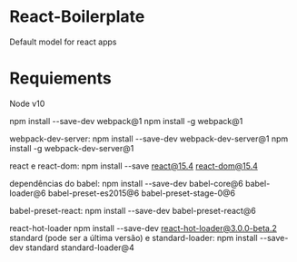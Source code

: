 # React-Boilerplate
Default model for react apps


# Requiements

Node v10

npm install --save-dev webpack@1
npm install -g webpack@1

webpack-dev-server:
npm install --save-dev webpack-dev-server@1
npm install -g webpack-dev-server@1

react e react-dom:
npm install --save react@15.4 react-dom@15.4

dependências do babel:
npm install --save-dev babel-core@6 babel-loader@6 babel-preset-es2015@6 babel-preset-stage-0@6

babel-preset-react:
npm install --save-dev babel-preset-react@6

react-hot-loader
npm install --save-dev react-hot-loader@3.0.0-beta.2
standard (pode ser a última versão) e standard-loader:
npm install --save-dev standard standard-loader@4
